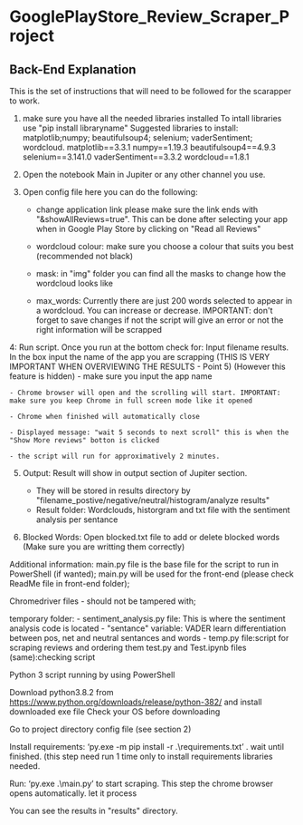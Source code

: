 # GooglePlayStore_Review_Scraper_Project

## Back-End Explanation

This is the set of instructions that will need to be followed for the scarapper to work.

1. make sure you have all the needed libraries installed
To intall libraries use "pip install libraryname"
Suggested libraries to install: matplotlib;numpy; beautifulsoup4; selenium; vaderSentiment; wordcloud.
matplotlib==3.3.1
numpy==1.19.3
beautifulsoup4==4.9.3
selenium==3.141.0
vaderSentiment==3.3.2
wordcloud==1.8.1

2. Open the notebook Main in Jupiter or any other channel you use.

3. Open config file here you can do the following:
	- change application link please make sure the link ends with "&showAllReviews=true". This can be done after selecting your app when in Google Play Store by clicking on "Read all Reviews"
	
	- wordcloud colour: make sure you choose a colour that suits you best (recommended not black)
	- mask: in "img" folder you can find all the masks to change how the wordcloud looks like

	- max_words: Currently there are just 200 words selected to appear in a wordcloud. You can increase or decrease. 
	IMPORTANT: don't forget to save changes if not the script will give an error or not the right information will be scrapped

4: Run script. Once you run at the bottom check for: Input filename results. In the box input the name of the app you are scrapping (THIS IS VERY IMPORTANT WHEN OVERVIEWING THE RESULTS - Point 5) (However this feature is hidden)
	- make sure you input the app name

	- Chrome browser will open and the scrolling will start. IMPORTANT: make sure you keep Chrome in full screen mode like it opened

	- Chrome when finished will automatically close

	- Displayed message: "wait 5 seconds to next scroll" this is when the "Show More reviews" botton is clicked

	- the script will run for approximatively 2 minutes. 

5. Output: Result will show in output section of Jupiter section.
	- They will be stored in results directory by "filename_postive/negative/neutral/histogram/analyze results"
	- Result folder: Wordclouds, historgram and txt file with the sentiment analysis per sentance

6. Blocked Words: Open blocked.txt file to add or delete blocked words (Make sure you are writting them correctly)

Additional information:
main.py file is the base file for the script to run in PowerShell (if wanted); 
main.py will be used for the front-end (please check ReadMe file in front-end folder);

Chromedriver files - should not be tampered with;

temporary folder:
	- sentiment_analysis.py file: This is where the sentiment analysis code is located
	 	- "sentance" variable: VADER learn differentiation between pos, net and neutral sentances and words
	- temp.py file:script for scraping reviews and ordering them
test.py and Test.ipynb files (same):checking script 




Python 3 script running by using PowerShell

Download python3.8.2 from https://www.python.org/downloads/release/python-382/ and install downloaded exe file
Check your OS before downloading


Go to project directory config file (see section 2)

Install requirements: ‘py.exe -m pip install -r .\requirements.txt’ . wait until finished. (this step need run 1 time only to install requirements libraries needed. 

Run:   ‘py.exe .\main.py’ to start scraping. This step the chrome browser opens automatically. let it process


You can see the results in "results" directory.

